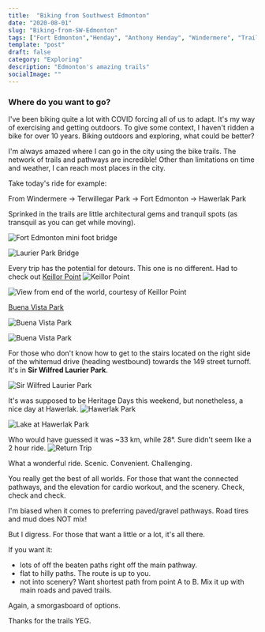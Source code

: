 ```yaml
---
title:  "Biking from Southwest Edmonton"
date: "2020-08-01"
slug: "Biking-from-SW-Edmonton"
tags: ["Fort Edmonton","Henday", "Anthony Henday", "Windermere", "Trails", "YEG", "Terwillegar Park", "Hawerlak Park", "Keillor Point"]
template: "post"
draft: false
category: "Exploring"
description: "Edmonton's amazing trails"
socialImage: ""
---
```


### Where do you want to go?

I've been biking quite a lot with COVID forcing all of us to adapt.  It's my way of exercising and getting outdoors.   To give some context, I haven't ridden a bike for over 10 years.   Biking outdoors and exploring, what could be better?

I'm always amazed where I can go in the city using the bike trails.   The network of trails and pathways are incredible!
Other than limitations on time and weather, I can reach most places in the city.

Take today's ride for example:  

From
Windermere &#8594; Terwillegar Park &#8594; Fort Edmonton &#8594; Hawerlak Park 

Sprinked in the trails are little architectural gems and tranquil spots (as transquil as you can get while moving).

![Fort Edmonton mini foot bridge](https://i.imgur.com/6BZ5KYE.jpeg)

![Laurier Park Bridge](https://i.imgur.com/omeQKE1.jpeg)

Every trip has the potential for detours.  This one is no different.  Had to check out [Keillor Point](https://www.edmonton.ca/projects_plans/parks_recreation/keillor-point-viewing-area.aspx)
![Keillor Point](https://i.imgur.com/8myWC9n.jpeg)

![View from end of the world, courtesy of Keillor Point](https://i.imgur.com/p181b2Z.jpeg)

[Buena Vista Park](https://www.edmonton.ca/activities_parks_recreation/parks_rivervalley/buena-vista-park.aspx?utm_source=virtualaddress&utm_campaign=buenavistapark)

![Buena Vista Park](https://i.imgur.com/QNbuejM.jpeg)

![Buena Vista Park](https://i.imgur.com/NnajswY.jpeg)

For those who don't know how to get to the stairs located on the right side of the whitemud drive (heading westbound) towards the 149 street turnoff.  It's in __Sir Wilfred Laurier Park__.

![Sir Wilfred Laurier Park](https://i.imgur.com/couqEnl.jpeg)

It's was supposed to be Heritage Days this weekend, but nonetheless, a nice day at Hawerlak.
![Hawerlak Park](https://i.imgur.com/kzB6Dtd.jpg)

![Lake at Hawerlak Park](https://i.imgur.com/YHHHnN8.jpg)

Who would have guessed it was ~33 km, while 28&deg;.  Sure didn't seem like a 2 hour ride.
![Return Trip](https://i.imgur.com/3nFkqx4.jpeg)

What a wonderful ride. Scenic.  Convenient.  Challenging.

You really get the best of all worlds.   For those that want the connected pathways, and the elevation for cardio workout, and the scenery.  Check, check and check.

I'm biased when it comes to preferring paved/gravel pathways.   Road tires and mud does NOT mix!

But I digress.   For those that want a little or a lot, it's all there.  

If you want it: 
-   lots of off the beaten paths right off the main pathway.
-   flat to hilly paths.  The route is up to you.
-   not into scenery?   Want shortest path from point A to B.  Mix it up with main roads and paved trails.

Again, a smorgasboard of options.   

Thanks for the trails YEG.   

